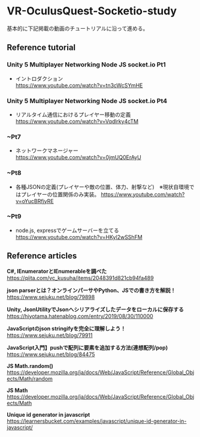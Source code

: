 # VR-OculusQuest-Socketio-study  

基本的に下記掲載の動画のチュートリアルに沿って進める。

## Reference tutorial
### **Unity 5 Multiplayer Networking Node JS socket.io Pt1**  
 - イントロダクション  
 https://www.youtube.com/watch?v=tn3cWcSYmHE  
  
### **Unity 5 Multiplayer Networking Node JS socket.io Pt4**  
 - リアルタイム通信におけるプレイヤー移動の定義  
 https://www.youtube.com/watch?v=Vqdlrky4cTM  

### **~Pt7**  
 - ネットワークマネージャー  
 https://www.youtube.com/watch?v=0jmUQ0ErAyU  

### **~Pt8**
 - 各種JSONの定義(プレイヤーや敵の位置、体力、射撃など)　※現状自環境ではプレイヤーの位置関係のみ実装。
 https://www.youtube.com/watch?v=oYucBRfjyRE  

### **~Pt9**
 - node.js, expressでゲームサーバーを立てる
 https://www.youtube.com/watch?v=HKyl2wSShFM

## Reference articles  
**C#, IEnumeratorとIEnumerableを調べた**  
 https://qiita.com/vc_kusuha/items/2048391d821cb94fa489  

**json parserとは？オンラインパーサやPython、JSでの書き方を解説！**  
 https://www.sejuku.net/blog/79898  

**Unity, JsonUtilityでJsonへシリアライズしたデータをローカルに保存する**  
 https://hiyotama.hatenablog.com/entry/2019/08/30/110000  

**JavaScriptのjson stringifyを完全に理解しよう！**  
 https://www.sejuku.net/blog/79911

**JavaScript入門】pushで配列に要素を追加する方法(連想配列/pop)**  
 https://www.sejuku.net/blog/84475  

**JS Math.random()**  
 https://developer.mozilla.org/ja/docs/Web/JavaScript/Reference/Global_Objects/Math/random  

**JS Math**  
 https://developer.mozilla.org/ja/docs/Web/JavaScript/Reference/Global_Objects/Math  

**Unique id generator in javascript**  
 https://learnersbucket.com/examples/javascript/unique-id-generator-in-javascript/  

